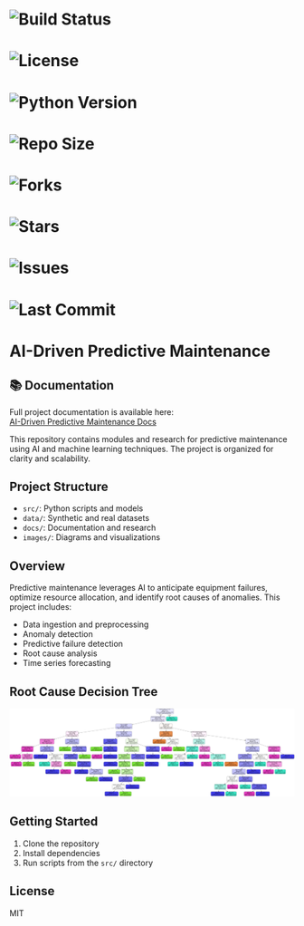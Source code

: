 # ![Build Status](https://img.shields.io/badge/build-passing-brightgreen)
# ![License](https://img.shields.io/github/license/RajaMuhammadAwais/ai_driven_predictive_maintenance)
# ![Python Version](https://img.shields.io/badge/python-3.8%2B-blue)
# ![Repo Size](https://img.shields.io/github/repo-size/RajaMuhammadAwais/ai_driven_predictive_maintenance)
# ![Forks](https://img.shields.io/github/forks/RajaMuhammadAwais/ai_driven_predictive_maintenance?style=social)
# ![Stars](https://img.shields.io/github/stars/RajaMuhammadAwais/ai_driven_predictive_maintenance?style=social)
# ![Issues](https://img.shields.io/github/issues/RajaMuhammadAwais/ai_driven_predictive_maintenance)
# ![Last Commit](https://img.shields.io/github/last-commit/RajaMuhammadAwais/ai_driven_predictive_maintenance)
# AI-Driven Predictive Maintenance
## 📚 Documentation
Full project documentation is available here:  
[AI-Driven Predictive Maintenance Docs](https://rajamuhammadawais.github.io/ai_driven_predictive_maintenance/)

This repository contains modules and research for predictive maintenance using AI and machine learning techniques. The project is organized for clarity and scalability.

## Project Structure
- `src/`: Python scripts and models
- `data/`: Synthetic and real datasets
- `docs/`: Documentation and research
- `images/`: Diagrams and visualizations

## Overview
Predictive maintenance leverages AI to anticipate equipment failures, optimize resource allocation, and identify root causes of anomalies. This project includes:
- Data ingestion and preprocessing
- Anomaly detection
- Predictive failure detection
- Root cause analysis
- Time series forecasting

## Root Cause Decision Tree
![Root Cause Decision Tree](images/root_cause_decision_tree.png)

## Getting Started
1. Clone the repository
2. Install dependencies
3. Run scripts from the `src/` directory

## License
MIT
